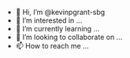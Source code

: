 - 👋 Hi, I’m @kevinpgrant-sbg
- 👀 I’m interested in ...
- 🌱 I’m currently learning ...
- 💞️ I’m looking to collaborate on ...
- 📫 How to reach me ...

<!---
kevinpgrant-sbg/kevinpgrant-sbg is a ✨ special ✨ repository because its `README.md` (this file) appears on your GitHub profile.
You can click the Preview link to take a look at your changes.
--->
